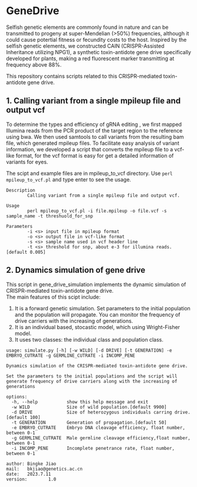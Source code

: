 # GeneDrive
Selfish genetic elements are commonly found in nature and can be transmitted to progeny at super-Mendelian (>50%) frequencies, although it could cause potertial fitness or fecundity costs to the host. Inspired by the selfish genetic elements, we constructed CAIN (CRISPR-Assisted Inheritance utilizing NPG1), a synthetic toxin-antidote gene drive specifically developed for plants, making a red fluorescent marker transmitting at frequency above 88%. 

This repository contains scripts related to this CRISPR-mediated toxin-antidote gene drive.
## 1. Calling variant from a single mpileup file and output vcf
To determine the types and efficiency of gRNA editing , we first mapped Illumina reads from the PCR product of the target region to the reference using bwa. We then used samtools to call variants from the resulting bam file, which generated mpileup files. To facilitate easy analysis of variant information, we developed a script that converts the mpileup file to a vcf-like format, for the vcf format is easy for get a detailed information of variants for eyes.

The scipt and example files are in mpileup_to_vcf directory. Use `perl mpileup_to_vcf.pl` and type enter to see the usage.
```
Description
        Calling variant from a single mpileup file and output vcf.

Usage
        perl mpileup_to_vcf.pl -i file.mpileup -o file.vcf -s sample_name -t threshuold_for_snp

Parameters
        -i <s> input file in mpileup format
        -o <s> output file in vcf-like format
        -s <s> sample name used in vcf header line
        -t <s> threshold for snp, about e-3 for illumina reads.[default 0.005]
```
## 2. Dynamics simulation of gene drive
This script in gene_drive_simulation implements the dynamic simulation of CRISPR-mediated toxin-antidote gene drive.  
The main features of this scipt include:  
1. It is a forward genetic simulation. Set parameters to the initial population and the population will propagate. You can monitor the frequency of drive carriers with the increasing of generations.  
2. It is an individual based, stocastic model, which using Wright-Fisher model.    
3. It uses two classes: the individual class and population class.  
```
usage: simulate.py [-h] [-w WILD] [-d DRIVE] [-t GENERATION] -e EMBRYO_CUTRATE -g GERMLINE_CUTRATE -i INCOMP_PENE

Dynamics simulation of the CRISPR-mediated toxin-antidote gene drive.

Set the parameters to the initial populations and the script will generate frequency of drive carriers along with the increasing of generations

options:
  -h, --help           show this help message and exit
  -w WILD              Size of wild population.[default 9900]
  -d DRIVE             Size of heterozygous individuals carring drive.[default 100]
  -t GENERATION        Generation of propagation.[default 50]
  -e EMBRYO_CUTRATE    Embryo DNA cleavage efficiency, float number, between 0-1
  -g GERMLINE_CUTRATE  Male germline cleavage efficiency,float number, between 0-1
  -i INCOMP_PENE       Incomplete penetrance rate, float number, between 0-1

author: Bingke Jiao
mail:   bkjiao@genetics.ac.cn
date:   2023.7.11
version:        1.0

```
